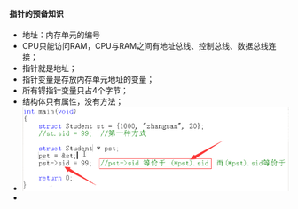 #### 指针的预备知识

* 地址：内存单元的编号
* CPU只能访问RAM，CPU与RAM之间有地址总线、控制总线、数据总线连接；
* 指针就是地址；
* 指针变量是存放内存单元地址的变量；
* 所有锝指针变量只占4个字节；
* 结构体只有属性，没有方法；
* ![](/assets/QQ截图20170531135441.png)
* 



